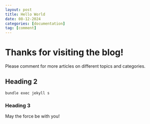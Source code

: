 ```yaml
---
layout: post
title: Hello World
date: 08-12-2024
categories: [documentation]
tag: [comment]
---
```


# Thanks for visiting the blog!

Please comment for more articles on different topics and categories.

## Heading 2

```console
bundle exec jekyll s
```

### Heading 3

May the force be with you!

<script src="https://utteranc.es/client.js"
        repo="saravanankn/saravanankn.github.io"
        issue-term="pathname"
        theme="photon-dark"
        crossorigin="anonymous"
        async>
</script>